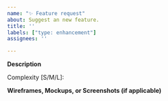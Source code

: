 ```yaml
---
name: "✨ Feature request"
about: Suggest an new feature.
title: ''
labels: ["type: enhancement"]
assignees: ''

---
```


**Description**

Complexity [S/M/L]:

<!-- Frontend only -->
**Wireframes, Mockups, or Screenshots (if applicable)**
